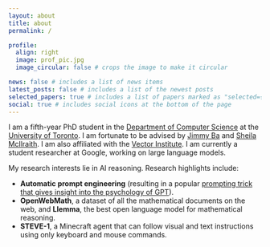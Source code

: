 ```yaml
---
layout: about
title: about
permalink: /

profile:
  align: right
  image: prof_pic.jpg
  image_circular: false # crops the image to make it circular

news: false # includes a list of news items
latest_posts: false # includes a list of the newest posts
selected_papers: true # includes a list of papers marked as "selected={true}"
social: true # includes social icons at the bottom of the page
---
```


I am a fifth-year PhD student in the [Department of Computer Science](https://web.cs.toronto.edu/) at the [University of Toronto](https://www.utoronto.ca/). I am fortunate to be advised by [Jimmy Ba](https://jimmylba.github.io/) and [Sheila McIlraith](https://www.cs.toronto.edu/~sheila/). I am also affiliated with the [Vector Institute](https://vectorinstitute.ai/). I am currently a student researcher at Google, working on large language models.

<!-- My research interests are in the intersection of decision-making and sequence modeling. In particular, can the same probabilistic sequence modeling approach used for ChatGPT and image captioning be used to _plan_, _act_, and _reason_? What are the limitations of this approach compared to other methods for sequential decision-making such as reinforcement learning? Can we leverage these insights in combination with powerful, pretrained sequence models to create generalist models that can surpass the performance of the data they are trained on and contribute positively to human capability and knowledge? -->

My research interests lie in AI reasoning. Research highlights include:

- **Automatic prompt engineering** (resulting in a popular [prompting trick that gives insight into the psychology of GPT](https://twitter.com/karpathy/status/1624847051426234368)).
- **OpenWebMath**, a dataset of all the mathematical documents on the web, and **Llemma**, the best open language model for mathematical reasoning.
- **STEVE-1**, a Minecraft agent that can follow visual and text instructions using only keyboard and mouse commands.
